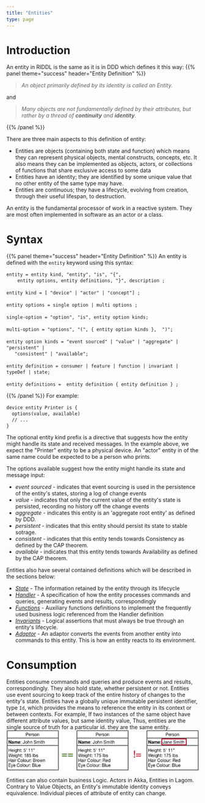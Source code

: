 ```yaml
---
title: "Entities"
type: page
---
```


# Introduction
An entity in RIDDL is the same as it is in DDD which defines it this way:
{{% panel theme="success" header="Entity Definition" %}}
> _An object primarily defined by its identity is called an Entity._ 

and

> _Many objects are not fundamentally defined by their attributes, but_ 
> _rather by a thread of **continuity** and **identity**._

{{% /panel %}}
 
There are three main aspects to this definition of entity:
* Entities are objects (containing both state and function) which means they can
  represent physical objects, mental constructs, concepts, etc. It also means
  they can be implemented as objects, actors, or collections of functions that
  share exclusive access to some data
* Entities have an identity;  they are identified by some unique value
  that no other entity of the same type may have.
* Entities are continuous; they have a lifecycle, evolving from creation, 
  through their useful lifespan, to destruction. 

An entity is the fundamental processor of work in a reactive system. They are
most often implemented in software as an actor or a class.


# Syntax
{{% panel theme="success" header="Entity Definition" %}}
An entity is defined with the `entity` keyword using this syntax:
```ebnf
entity = entity kind, "entity", "is", "{",  
    entity options, entity definitions, "}", description ;

entity kind = [ "device" | "actor" | "concept"] ;

entity options = single option | multi options ;

single-option = "option", "is", entity option kinds;

multi-option = "options", "(", { entity option kinds },  ")";

entity option kinds = "event sourced" | "value" | "aggregate" | "persistent" |
   "consistent" | "available";

entity definition = consumer | feature | function | invariant | typeDef | state;
  
entity definitions =  entity definition { entity definition } ;
```
{{% /panel %}}
For example:
```riddl
device entity Printer is {
  options(value, available)
  // ...
}
```
The optional entity kind prefix is a directive that suggests how the entity 
might handle its state and received messages. In the example above, we 
expect the "Printer" entity to be a physical device. An "actor" entity in
of the same name could be expected to be a person who prints. 

The options available suggest how the entity might handle its state and 
message input:
* _event sourced_ - indicates that event sourcing is used in the persistence 
  of the entity's states, storing a log of change events
* _value_ - indicates that only the current value of the entity's state is 
  persisted, recording no history off the change events 
* _aggregate_ - indicates this entity is an 'aggregate root entity' as 
  defined by DDD.
* _persistent_ - indicates that this entity should persist its state to 
  stable sotrage.
* _consistent_ - indicates that this entity tends towards Consistency as 
  defined by the CAP theorem.
* _available_ - indicates that this entity tends towards Availability as 
  defined by the CAP theorem.

Entities also have several contained definitions which will be described in 
the sections below:
* [_State_](state) - The information retained by the entity through its 
  lifecycle
* [_Handler_]() - A specification of how the entity processes commands and
  queries, generating events and results, correspondingly
* [_Functions_](functions) - Auxiliary functions definitions to implement the
  frequently used business logic referenced from the Handler definition
* [_Invariants_](invariants) - Logical assertions that must always be true 
  through an
  entity's lifecycle.
* [_Adaptor_]() - An adaptor converts the events from another entity into
  commands to this entity. This is how an entity reacts to its environment.


# Consumption 
Entities consume commands and queries and produce events and results, 
correspondingly. They also hold state, whether persistent or not. Entities use 
event sourcing to keep track of the entire history of changes to the entity's
state.  Entities have a globally unique immutable persistent identifier, 
type `Id`, which provides the means to reference the entity in its context or
between contexts.  For example, If two instances of the same object have different attribute values, but same identity value, 
Thus, entities are the single source of truth for a particular id. 
they are the same entity.
![Entities](../../../../../static/images/entities.png "Entities")

Entities can also contain business Logic. Actors in Akka, Entities in Lagom. 
Contrary to Value Objects, an Entity's immutable identity conveys equivalence.
Individual pieces of attribute of entity can change.
